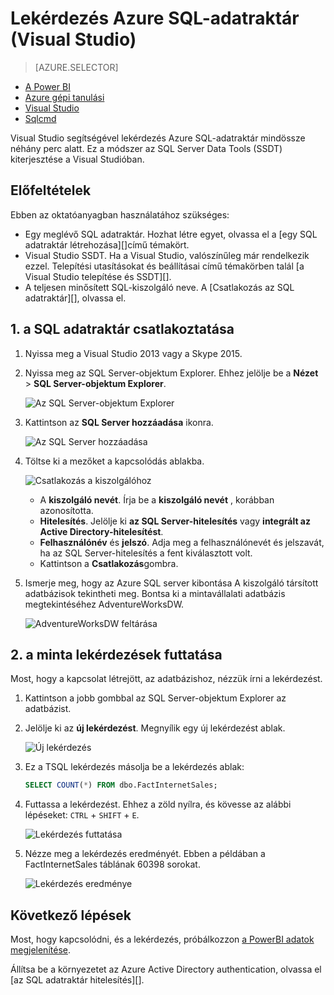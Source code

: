 <properties
   pageTitle="A lekérdezés Azure SQL-adatraktár (Visual Studio) |} Microsoft Azure"
   description="SQL-adatraktár lekérdezés a Visual Studio."
   services="sql-data-warehouse"
   documentationCenter="NA"
   authors="sonyam"
   manager="barbkess"
   editor=""/>

<tags
   ms.service="sql-data-warehouse"
   ms.devlang="NA"
   ms.topic="get-started-article"
   ms.tgt_pltfrm="NA"
   ms.workload="data-services"
   ms.date="06/16/2016"
   ms.author="sonyama;barbkess"/>

# <a name="query-azure-sql-data-warehouse-visual-studio"></a>Lekérdezés Azure SQL-adatraktár (Visual Studio)

> [AZURE.SELECTOR]
- [A Power BI](sql-data-warehouse-get-started-visualize-with-power-bi.md)
- [Azure gépi tanulási](sql-data-warehouse-get-started-analyze-with-azure-machine-learning.md)
- [Visual Studio](sql-data-warehouse-query-visual-studio.md)
- [Sqlcmd](sql-data-warehouse-get-started-connect-sqlcmd.md) 

Visual Studio segítségével lekérdezés Azure SQL-adatraktár mindössze néhány perc alatt. Ez a módszer az SQL Server Data Tools (SSDT) kiterjesztése a Visual Studióban. 

## <a name="prerequisites"></a>Előfeltételek

Ebben az oktatóanyagban használatához szükséges:

+ Egy meglévő SQL adatraktár. Hozhat létre egyet, olvassa el a [egy SQL adatraktár létrehozása][]című témakört.
+ Visual Studio SSDT. Ha a Visual Studio, valószínűleg már rendelkezik ezzel. Telepítési utasításokat és beállításai című témakörben talál [a Visual Studio telepítése és SSDT][].
+ A teljesen minősített SQL-kiszolgáló neve. A [Csatlakozás az SQL adatraktár][], olvassa el.

## <a name="1-connect-to-your-sql-data-warehouse"></a>1. a SQL adatraktár csatlakoztatása

1. Nyissa meg a Visual Studio 2013 vagy a Skype 2015.
2. Nyissa meg az SQL Server-objektum Explorer. Ehhez jelölje be a **Nézet** > **SQL Server-objektum Explorer**.

    ![Az SQL Server-objektum Explorer][1]

3. Kattintson az **SQL Server hozzáadása** ikonra.

    ![Az SQL Server hozzáadása][2]

4. Töltse ki a mezőket a kapcsolódás ablakba.

    ![Csatlakozás a kiszolgálóhoz][3]

    - A **kiszolgáló nevét**. Írja be a **kiszolgáló nevét** , korábban azonosította.
    - **Hitelesítés**. Jelölje ki **az SQL Server-hitelesítés** vagy **integrált az Active Directory-hitelesítést**.
    - **Felhasználónév** és **jelszó**. Adja meg a felhasználónevét és jelszavát, ha az SQL Server-hitelesítés a fent kiválasztott volt.
    - Kattintson a **Csatlakozás**gombra.

5. Ismerje meg, hogy az Azure SQL server kibontása A kiszolgáló társított adatbázisok tekintheti meg. Bontsa ki a mintavállalati adatbázis megtekintéséhez AdventureWorksDW.

    ![AdventureWorksDW feltárása][4]

## <a name="2-run-a-sample-query"></a>2. a minta lekérdezések futtatása

Most, hogy a kapcsolat létrejött, az adatbázishoz, nézzük írni a lekérdezést.

1. Kattintson a jobb gombbal az SQL Server-objektum Explorer az adatbázist.

2. Jelölje ki az **új lekérdezést**. Megnyílik egy új lekérdezést ablak.

    ![Új lekérdezés][5]

3. Ez a TSQL lekérdezés másolja be a lekérdezés ablak:

    ```sql
    SELECT COUNT(*) FROM dbo.FactInternetSales;
    ```

4. Futtassa a lekérdezést. Ehhez a zöld nyílra, és kövesse az alábbi lépéseket: `CTRL` + `SHIFT` + `E`.

    ![Lekérdezés futtatása][6]

5. Nézze meg a lekérdezés eredményét. Ebben a példában a FactInternetSales táblának 60398 sorokat.

    ![Lekérdezés eredménye][7]

## <a name="next-steps"></a>Következő lépések

Most, hogy kapcsolódni, és a lekérdezés, próbálkozzon [a PowerBI adatok megjelenítése][].

Állítsa be a környezetet az Azure Active Directory authentication, olvassa el [az SQL adatraktár hitelesítés][].

<!--Arcticles-->
[Csatlakozás SQL adatraktár]: sql-data-warehouse-connect-overview.md
[Hozzon létre egy SQL adatraktár]: sql-data-warehouse-get-started-provision.md
[Visual Studio és SSDT telepítése]: sql-data-warehouse-install-visual-studio.md
[SQL-adatraktár hitelesítéshez]: sql-data-warehouse-authentication.md
[a PowerBI adatok megjelenítése]: sql-data-warehouse-get-started-visualize-with-power-bi.md  

<!--Other-->
[Azure portal]: https://portal.azure.com

<!--Image references-->

[1]: media/sql-data-warehouse-query-visual-studio/open-ssdt.png
[2]: media/sql-data-warehouse-query-visual-studio/add-server.png
[3]: media/sql-data-warehouse-query-visual-studio/connection-dialog.png
[4]: media/sql-data-warehouse-query-visual-studio/explore-sample.png
[5]: media/sql-data-warehouse-query-visual-studio/new-query2.png
[6]: media/sql-data-warehouse-query-visual-studio/run-query.png
[7]: media/sql-data-warehouse-query-visual-studio/query-results.png
